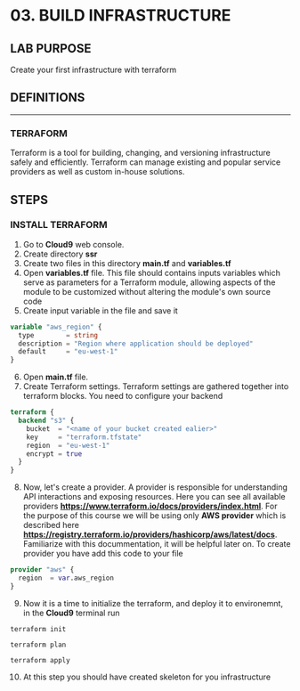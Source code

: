 # 03. BUILD INFRASTRUCTURE

## LAB PURPOSE

Create your first infrastructure with terraform

## DEFINITIONS
----
### TERRAFORM

Terraform is a tool for building, changing, and versioning infrastructure safely and efficiently. Terraform can manage existing and popular service providers as well as custom in-house solutions.

## STEPS

### INSTALL TERRAFORM

1. Go to **Cloud9** web console.
2. Create directory **ssr**
3. Create two files in this directory **main.tf** and **variables.tf**
4. Open **variables.tf** file. This file should contains inputs variables which serve as parameters for a Terraform module, allowing aspects of the module to be customized without altering the module's own source code
5. Create input variable in the file and save it
```terraform
variable "aws_region" {
  type        = string
  description = "Region where application should be deployed"
  default     = "eu-west-1"
}
```
6. Open **main.tf** file. 
7. Create Terraform settings. Terraform settings are gathered together into terraform blocks. You need to configure your backend

```terraform
terraform {
  backend "s3" {
    bucket  = "<name of your bucket created ealier>"
    key     = "terraform.tfstate"
    region  = "eu-west-1"
    encrypt = true
  }
}
```

8. Now, let's create a provider. A provider is responsible for understanding API interactions and exposing resources. Here you can see all available providers **https://www.terraform.io/docs/providers/index.html**.  For the purpose of this course we will be using only **AWS provider** which is described here **https://registry.terraform.io/providers/hashicorp/aws/latest/docs**. Familiarize with this docummentation, it will be helpful later on. To create provider you have add this code to your file

```terraform
provider "aws" {
  region  = var.aws_region
}
```

9. Now it is a time to initialize the terraform, and deploy it to environemnt, in the **Cloud9** terminal run
```terraforrm
terraform init
```

```terraforrm
terraform plan
```

```terraforrm
terraform apply
```

10. At this step you should have created skeleton for you infrastructure
